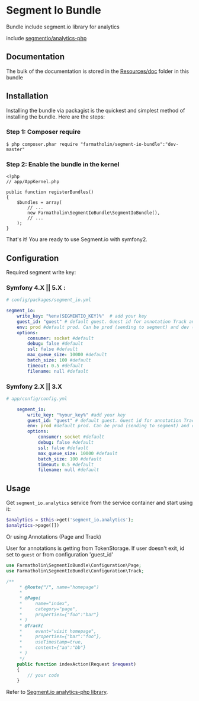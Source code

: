 # Segment Io Bundle

Bundle include segment.io library for analytics

include [segmentio/analytics-php](https://github.com/segmentio/analytics-php)

Documentation
-------------

The bulk of the documentation is stored in the [Resources/doc](Resources/doc) folder in this bundle

## Installation

Installing the bundle via packagist is the quickest and simplest method of installing the bundle. Here are the steps:

### Step 1: Composer require

    $ php composer.phar require "farmatholin/segment-io-bundle":"dev-master"

### Step 2: Enable the bundle in the kernel

    <?php
    // app/AppKernel.php

    public function registerBundles()
    {
        $bundles = array(
            // ...
            new Farmatholin\SegmentIoBundle\SegmentIoBundle(),
            // ...
        );
    }

That's it! You are ready to use Segment.io with symfony2.

## Configuration

Required segment write key:

### Symfony 4.X || 5.X :

```yml
# config/packages/segment_io.yml

segment_io:
    write_key: "%env(SEGMENTIO_KEY)%"  # add your key
    guest_id: "guest" # default guest. Guest id for annotation Track and Page
    env: prod #default prod. Can be prod (sending to segment) and dev (not sending)
    options:
        consumer: socket #default
        debug: false #default
        ssl: false #default
        max_queue_size: 10000 #default
        batch_size: 100 #default
        timeout: 0.5 #default
        filename: null #default
```

### Symfony 2.X || 3.X

```yml
# app/config/config.yml

    segment_io:
        write_key: "%your_key%" #add your key
        guest_id: "guest" # default guest. Guest id for annotation Track and Page
        env: prod #default prod. Can be prod (sending to segment) and dev (not sending)
        options:
            consumer: socket #default
            debug: false #default
            ssl: false #default
            max_queue_size: 10000 #default
            batch_size: 100 #default
            timeout: 0.5 #default
            filename: null #default
```

## Usage

Get `segment_io.analytics` service from the service container and start using it:

```php
$analytics = $this->get('segment_io.analytics');
$analytics->page([])
```

Or using Annotations (Page and Track)

User for annotations is getting from TokenStorage.
If user doesn't exit, id set to `guest` or from configuration 'guest_id'

```php
use Farmatholin\SegmentIoBundle\Configuration\Page;
use Farmatholin\SegmentIoBundle\Configuration\Track;

/**
     * @Route("/", name="homepage")
     *
     * @Page(
     *     name="index",
     *     category="page",
     *     properties={"foo":"bar"}
     * )
     * @Track(
     *     event="visit homepage",
     *     properties={"bar":"foo"},
     *     useTimestamp=true,
     *     context={"aa":"bb"}
     * )
     */
    public function indexAction(Request $request)
    {
        // your code
    }
```


Refer to [Segment.io analytics-php library](https://github.com/segmentio/analytics-php).
